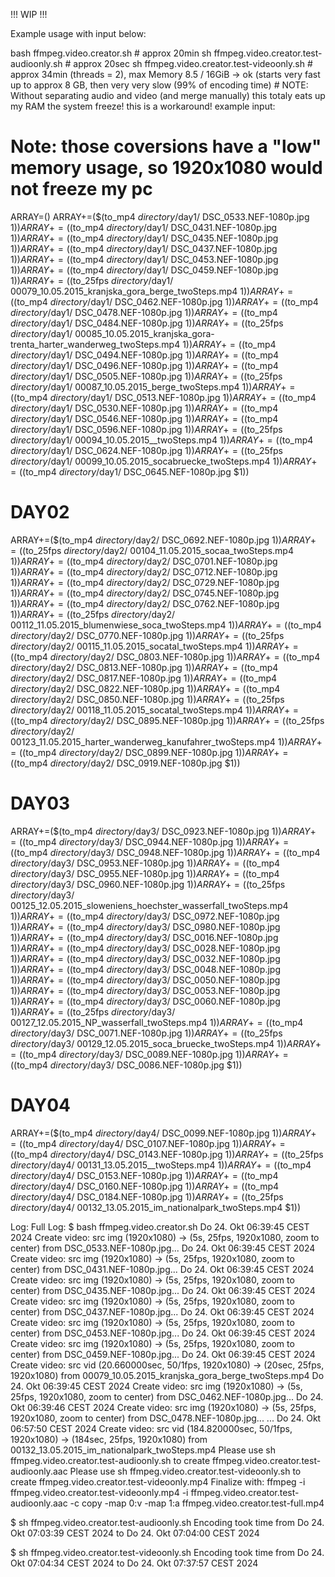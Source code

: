 !!! WIP !!!

Example usage with input below:

bash ffmpeg.video.creator.sh                     # approx 20min
sh ffmpeg.video.creator.test-audioonly.sh        # approx 20sec
sh ffmpeg.video.creator.test-videoonly.sh        # approx 34min (threads = 2), max Memory 8.5 / 16GiB -> ok (starts very fast up to approx 8 GB, then very very slow (99% of encoding time)
                                                 # NOTE: Without separating audio and video (and merge manually) this totaly eats up my RAM the system freeze! this is a workaround!
example input:

  # Note: those coversions have a "low" memory usage, so 1920x1080 would not freeze my pc
  ARRAY=()
  ARRAY+=($(to_mp4 $directory/$day1/ DSC_0533.NEF-1080p.jpg $1))
  ARRAY+=($(to_mp4 $directory/$day1/ DSC_0431.NEF-1080p.jpg $1))
  ARRAY+=($(to_mp4 $directory/$day1/ DSC_0435.NEF-1080p.jpg $1))
  ARRAY+=($(to_mp4 $directory/$day1/ DSC_0437.NEF-1080p.jpg $1))
  ARRAY+=($(to_mp4 $directory/$day1/ DSC_0453.NEF-1080p.jpg $1))
  ARRAY+=($(to_mp4 $directory/$day1/ DSC_0459.NEF-1080p.jpg $1))
  ARRAY+=($(to_25fps $directory/$day1/ 00079_10.05.2015_kranjska_gora_berge_twoSteps.mp4 $1))
  ARRAY+=($(to_mp4 $directory/$day1/ DSC_0462.NEF-1080p.jpg $1))
  ARRAY+=($(to_mp4 $directory/$day1/ DSC_0478.NEF-1080p.jpg $1))
  ARRAY+=($(to_mp4 $directory/$day1/ DSC_0484.NEF-1080p.jpg $1))
  ARRAY+=($(to_25fps $directory/$day1/ 00085_10.05.2015_kranjska_gora-trenta_harter_wanderweg_twoSteps.mp4 $1))
  ARRAY+=($(to_mp4 $directory/$day1/ DSC_0494.NEF-1080p.jpg $1))
  ARRAY+=($(to_mp4 $directory/$day1/ DSC_0496.NEF-1080p.jpg $1))
  ARRAY+=($(to_mp4 $directory/$day1/ DSC_0505.NEF-1080p.jpg $1))
  ARRAY+=($(to_25fps $directory/$day1/ 00087_10.05.2015_berge_twoSteps.mp4 $1))
  ARRAY+=($(to_mp4 $directory/$day1/ DSC_0513.NEF-1080p.jpg $1))
  ARRAY+=($(to_mp4 $directory/$day1/ DSC_0530.NEF-1080p.jpg $1))
  ARRAY+=($(to_mp4 $directory/$day1/ DSC_0546.NEF-1080p.jpg $1))
  ARRAY+=($(to_mp4 $directory/$day1/ DSC_0596.NEF-1080p.jpg $1))
  ARRAY+=($(to_25fps $directory/$day1/ 00094_10.05.2015__twoSteps.mp4 $1))
  ARRAY+=($(to_mp4 $directory/$day1/ DSC_0624.NEF-1080p.jpg $1))
  ARRAY+=($(to_25fps $directory/$day1/ 00099_10.05.2015_socabruecke_twoSteps.mp4 $1))
  ARRAY+=($(to_mp4 $directory/$day1/ DSC_0645.NEF-1080p.jpg $1))
  # DAY02
  ARRAY+=($(to_mp4 $directory/$day2/ DSC_0692.NEF-1080p.jpg $1))
  ARRAY+=($(to_25fps $directory/$day2/ 00104_11.05.2015_socaa_twoSteps.mp4 $1))
  ARRAY+=($(to_mp4 $directory/$day2/ DSC_0701.NEF-1080p.jpg $1))
  ARRAY+=($(to_mp4 $directory/$day2/ DSC_0712.NEF-1080p.jpg $1))
  ARRAY+=($(to_mp4 $directory/$day2/ DSC_0729.NEF-1080p.jpg $1))
  ARRAY+=($(to_mp4 $directory/$day2/ DSC_0745.NEF-1080p.jpg $1))
  ARRAY+=($(to_mp4 $directory/$day2/ DSC_0762.NEF-1080p.jpg $1))
  ARRAY+=($(to_25fps $directory/$day2/ 00112_11.05.2015_blumenwiese_soca_twoSteps.mp4 $1))
  ARRAY+=($(to_mp4 $directory/$day2/ DSC_0770.NEF-1080p.jpg $1))
  ARRAY+=($(to_25fps $directory/$day2/ 00115_11.05.2015_socatal_twoSteps.mp4 $1))
  ARRAY+=($(to_mp4 $directory/$day2/ DSC_0803.NEF-1080p.jpg $1))
  ARRAY+=($(to_mp4 $directory/$day2/ DSC_0813.NEF-1080p.jpg $1))
  ARRAY+=($(to_mp4 $directory/$day2/ DSC_0817.NEF-1080p.jpg $1))
  ARRAY+=($(to_mp4 $directory/$day2/ DSC_0822.NEF-1080p.jpg $1))
  ARRAY+=($(to_mp4 $directory/$day2/ DSC_0850.NEF-1080p.jpg $1))
  ARRAY+=($(to_25fps $directory/$day2/ 00118_11.05.2015_socatal_twoSteps.mp4 $1))
  ARRAY+=($(to_mp4 $directory/$day2/ DSC_0895.NEF-1080p.jpg $1))
  ARRAY+=($(to_25fps $directory/$day2/ 00123_11.05.2015_harter_wanderweg_kanufahrer_twoSteps.mp4 $1))
  ARRAY+=($(to_mp4 $directory/$day2/ DSC_0899.NEF-1080p.jpg $1))
  ARRAY+=($(to_mp4 $directory/$day2/ DSC_0919.NEF-1080p.jpg $1))
  # DAY03
  ARRAY+=($(to_mp4 $directory/$day3/ DSC_0923.NEF-1080p.jpg $1))
  ARRAY+=($(to_mp4 $directory/$day3/ DSC_0944.NEF-1080p.jpg $1))
  ARRAY+=($(to_mp4 $directory/$day3/ DSC_0948.NEF-1080p.jpg $1))
  ARRAY+=($(to_mp4 $directory/$day3/ DSC_0953.NEF-1080p.jpg $1))
  ARRAY+=($(to_mp4 $directory/$day3/ DSC_0955.NEF-1080p.jpg $1))
  ARRAY+=($(to_mp4 $directory/$day3/ DSC_0960.NEF-1080p.jpg $1))
  ARRAY+=($(to_25fps $directory/$day3/ 00125_12.05.2015_sloweniens_hoechster_wasserfall_twoSteps.mp4 $1))
  ARRAY+=($(to_mp4 $directory/$day3/ DSC_0972.NEF-1080p.jpg $1))
  ARRAY+=($(to_mp4 $directory/$day3/ DSC_0980.NEF-1080p.jpg $1))
  ARRAY+=($(to_mp4 $directory/$day3/ DSC_0016.NEF-1080p.jpg $1))
  ARRAY+=($(to_mp4 $directory/$day3/ DSC_0028.NEF-1080p.jpg $1))
  ARRAY+=($(to_mp4 $directory/$day3/ DSC_0032.NEF-1080p.jpg $1))
  ARRAY+=($(to_mp4 $directory/$day3/ DSC_0048.NEF-1080p.jpg $1))
  ARRAY+=($(to_mp4 $directory/$day3/ DSC_0050.NEF-1080p.jpg $1))
  ARRAY+=($(to_mp4 $directory/$day3/ DSC_0053.NEF-1080p.jpg $1))
  ARRAY+=($(to_mp4 $directory/$day3/ DSC_0060.NEF-1080p.jpg $1))
  ARRAY+=($(to_25fps $directory/$day3/ 00127_12.05.2015_NP_wasserfall_twoSteps.mp4 $1))
  ARRAY+=($(to_mp4 $directory/$day3/ DSC_0071.NEF-1080p.jpg $1))
  ARRAY+=($(to_25fps $directory/$day3/ 00129_12.05.2015_soca_bruecke_twoSteps.mp4 $1))
  ARRAY+=($(to_mp4 $directory/$day3/ DSC_0089.NEF-1080p.jpg $1))
  ARRAY+=($(to_mp4 $directory/$day3/ DSC_0086.NEF-1080p.jpg $1))
  # DAY04
  ARRAY+=($(to_mp4 $directory/$day4/ DSC_0099.NEF-1080p.jpg $1))
  ARRAY+=($(to_mp4 $directory/$day4/ DSC_0107.NEF-1080p.jpg $1))
  ARRAY+=($(to_mp4 $directory/$day4/ DSC_0143.NEF-1080p.jpg $1))
  ARRAY+=($(to_25fps $directory/$day4/ 00131_13.05.2015__twoSteps.mp4 $1))
  ARRAY+=($(to_mp4 $directory/$day4/ DSC_0153.NEF-1080p.jpg $1))
  ARRAY+=($(to_mp4 $directory/$day4/ DSC_0160.NEF-1080p.jpg $1))
  ARRAY+=($(to_mp4 $directory/$day4/ DSC_0184.NEF-1080p.jpg $1))
  ARRAY+=($(to_25fps $directory/$day4/ 00132_13.05.2015_im_nationalpark_twoSteps.mp4 $1))

Log:
Full Log:
$ bash ffmpeg.video.creator.sh 
Do 24. Okt 06:39:45 CEST 2024 Create video: src img (1920x1080) -> (5s, 25fps, 1920x1080, zoom to center) from DSC_0533.NEF-1080p.jpg...
Do 24. Okt 06:39:45 CEST 2024 Create video: src img (1920x1080) -> (5s, 25fps, 1920x1080, zoom to center) from DSC_0431.NEF-1080p.jpg...
Do 24. Okt 06:39:45 CEST 2024 Create video: src img (1920x1080) -> (5s, 25fps, 1920x1080, zoom to center) from DSC_0435.NEF-1080p.jpg...
Do 24. Okt 06:39:45 CEST 2024 Create video: src img (1920x1080) -> (5s, 25fps, 1920x1080, zoom to center) from DSC_0437.NEF-1080p.jpg...
Do 24. Okt 06:39:45 CEST 2024 Create video: src img (1920x1080) -> (5s, 25fps, 1920x1080, zoom to center) from DSC_0453.NEF-1080p.jpg...
Do 24. Okt 06:39:45 CEST 2024 Create video: src img (1920x1080) -> (5s, 25fps, 1920x1080, zoom to center) from DSC_0459.NEF-1080p.jpg...
Do 24. Okt 06:39:45 CEST 2024 Create video: src vid (20.660000sec, 50/1fps, 1920x1080) -> (20sec, 25fps, 1920x1080) from 00079_10.05.2015_kranjska_gora_berge_twoSteps.mp4 
Do 24. Okt 06:39:45 CEST 2024 Create video: src img (1920x1080) -> (5s, 25fps, 1920x1080, zoom to center) from DSC_0462.NEF-1080p.jpg...
Do 24. Okt 06:39:46 CEST 2024 Create video: src img (1920x1080) -> (5s, 25fps, 1920x1080, zoom to center) from DSC_0478.NEF-1080p.jpg...
...
Do 24. Okt 06:57:50 CEST 2024 Create video: src vid (184.820000sec, 50/1fps, 1920x1080) -> (184sec, 25fps, 1920x1080) from 00132_13.05.2015_im_nationalpark_twoSteps.mp4 
Please use sh ffmpeg.video.creator.test-audioonly.sh to create ffmpeg.video.creator.test-audioonly.aac
Please use sh ffmpeg.video.creator.test-videoonly.sh to create ffmpeg.video.creator.test-videoonly.mp4
Finalize with: ffmpeg -i ffmpeg.video.creator.test-videoonly.mp4 -i ffmpeg.video.creator.test-audioonly.aac -c copy -map 0:v -map 1:a ffmpeg.video.creator.test-full.mp4

$ sh ffmpeg.video.creator.test-audioonly.sh
Encoding took time from Do 24. Okt 07:03:39 CEST 2024 to Do 24. Okt 07:04:00 CEST 2024

$ sh ffmpeg.video.creator.test-videoonly.sh
Encoding took time from Do 24. Okt 07:04:34 CEST 2024 to Do 24. Okt 07:37:57 CEST 2024
